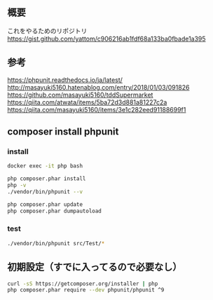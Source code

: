
## 概要

これをやるためのリポジトリ  
https://gist.github.com/yattom/c906216ab1fdf68a133ba0fbade1a395  

## 参考

https://phpunit.readthedocs.io/ja/latest/  
http://masayuki5160.hatenablog.com/entry/2018/01/03/091826  
https://github.com/masayuki5160/tddSupermarket  
https://qiita.com/atwata/items/5ba72d3d881a81227c2a  
https://qiita.com/masayuki5160/items/3e1c282eed91188699f1  

## composer install phpunit

### install

```bash
docker exec -it php bash

php composer.phar install
php -v
./vendor/bin/phpunit --v

php composer.phar update
php composer.phar dumpautoload
```

### test

```bash
./vendor/bin/phpunit src/Test/*
```

## 初期設定（すでに入ってるので必要なし）

```bash
curl -sS https://getcomposer.org/installer | php
php composer.phar require --dev phpunit/phpunit ^9
```
